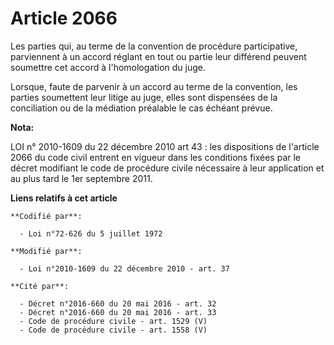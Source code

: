 # Article 2066

Les parties qui, au terme de la convention de procédure participative, parviennent à un accord réglant en tout ou partie leur
différend peuvent soumettre cet accord à l'homologation du juge.

Lorsque, faute de parvenir à un accord au terme de la convention, les parties soumettent leur litige au juge, elles sont
dispensées de la conciliation ou de la médiation préalable le cas échéant prévue.

**Nota:**

LOI n° 2010-1609 du 22 décembre 2010 art 43 : les dispositions de l'article 2066 du code civil entrent en vigueur dans les
conditions fixées par le décret modifiant le code de procédure civile nécessaire à leur application et au plus tard le 1er
septembre 2011.

**Liens relatifs à cet article**

	**Codifié par**:

	  - Loi n°72-626 du 5 juillet 1972

	**Modifié par**:

	  - Loi n°2010-1609 du 22 décembre 2010 - art. 37

	**Cité par**:

	  - Décret n°2016-660 du 20 mai 2016 - art. 32
	  - Décret n°2016-660 du 20 mai 2016 - art. 33
	  - Code de procédure civile - art. 1529 (V)
	  - Code de procédure civile - art. 1558 (V)
